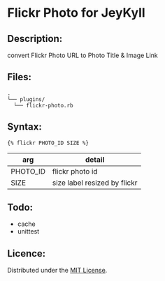 Flickr Photo for JeyKyll
=======================

Description:
------------
convert Flickr Photo URL to Photo Title & Image Link

Files:
------

    .
    └── plugins/
      └── flickr-photo.rb

Syntax:
-------
    {% flickr PHOTO_ID SIZE %}
| arg | detail |
|---|---|
| PHOTO_ID  | flickr photo id |
| SIZE | size label resized by flickr|

Todo:
------
- cache
- unittest


Licence:
--------
Distributed under the [MIT License][MIT].

[MIT]: http://www.opensource.org/licenses/mit-license.php
